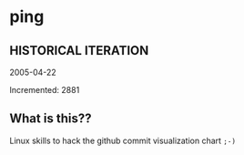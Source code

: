 # ping

## HISTORICAL ITERATION
2005-04-22

Incremented: 2881

## What is this?? 
Linux skills to hack the github commit visualization chart `;-)`
